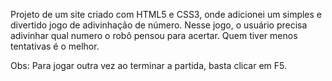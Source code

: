 Projeto de um site criado com HTML5 e CSS3, onde adicionei um simples e divertido jogo de adivinhação de número.
Nesse jogo, o usuário precisa adivinhar qual numero o robô pensou para acertar. Quem tiver menos tentativas é o melhor.

Obs: Para jogar outra vez ao terminar a partida, basta clicar em F5.